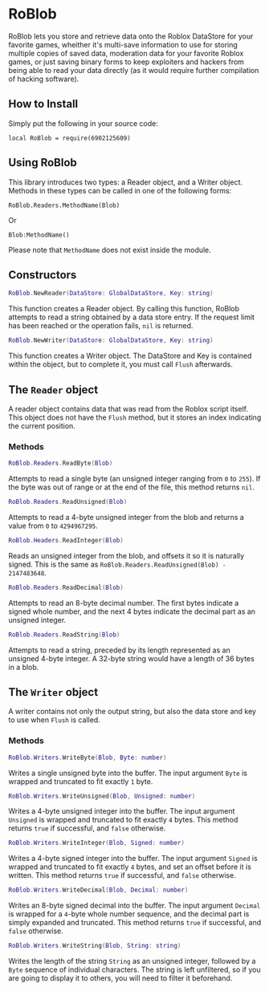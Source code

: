 # RoBlob
RoBlob lets you store and retrieve data onto the Roblox DataStore for your favorite games, wheither it's multi-save information to use for storing multiple copies of saved data, moderation data for your favorite Roblox games, or just saving binary forms to keep exploiters and hackers from being able to read your data directly (as it would require further compilation of hacking software).

## How to Install
Simply put the following in your source code:
```
local RoBlob = require(6902125609)
```

## Using RoBlob
This library introduces two types: a Reader object, and a Writer object. Methods in these types can be called in one of the following forms:
```
RoBlob.Readers.MethodName(Blob)
```
Or
```
Blob:MethodName()
```

Please note that `MethodName` does not exist inside the module.

## Constructors
```lua
RoBlob.NewReader(DataStore: GlobalDataStore, Key: string)
```
This function creates a Reader object. By calling this function, RoBlob attempts to read a string obtained by a data store entry. If the request limit has been reached or the operation fails, `nil` is returned.

```lua
RoBlob.NewWriter(DataStore: GlobalDataStore, Key: string)
```
This function creates a Writer object. The DataStore and Key is contained within the object, but to complete it, you must call `Flush` afterwards.

## The `Reader` object

A reader object contains data that was read from the Roblox script itself. This object does not have the `Flush` method, but it stores an index indicating the current position.

### Methods
```lua
RoBlob.Readers.ReadByte(Blob)
```
Attempts to read a single byte (an unsigned integer ranging from `0` to `255`). If the byte was out of range or at the end of the file, this method returns `nil`.

```lua
RoBlob.Readers.ReadUnsigned(Blob)
```
Attempts to read a 4-byte unsigned integer from the blob and returns a value from `0` to `4294967295`.

```lua
RoBlob.Headers.ReadInteger(Blob)
```
Reads an unsigned integer from the blob, and offsets it so it is naturally signed. This is the same as `RoBlob.Readers.ReadUnsigned(Blob) - 2147483648`.

```lua
RoBlob.Readers.ReadDecimal(Blob)
```
Attempts to read an 8-byte decimal number. The first bytes indicate a signed whole number, and the next 4 bytes indicate the decimal part as an unsigned integer.

```lua
RoBlob.Readers.ReadString(Blob)
```
Attempts to read a string, preceded by its length represented as an unsigned 4-byte integer. A 32-byte string would have a length of 36 bytes in a blob.

## The `Writer` object

A writer contains not only the output string, but also the data store and key to use when `Flush` is called.

### Methods
```lua
RoBlob.Writers.WriteByte(Blob, Byte: number)
```
Writes a single unsigned byte into the buffer. The input argument `Byte` is wrapped and truncated to fit exactly `1` byte.

```lua
RoBlob.Writers.WriteUnsigned(Blob, Unsigned: number)
```
Writes a 4-byte unsigned integer into the buffer. The input argument `Unsigned` is wrapped and truncated to fit exactly `4` bytes.
This method returns `true` if successful, and `false` otherwise.

```lua
RoBlob.Writers.WriteInteger(Blob, Signed: number)
```
Writes a 4-byte signed integer into the buffer. The input argument `Signed` is wrapped and truncated to fit exactly `4` bytes, and set an offset before it is written. This method returns `true` if successful, and `false` otherwise.

```lua
RoBlob.Writers.WriteDecimal(Blob, Decimal: number)
```
Writes an 8-byte signed decimal into the buffer. The input argument `Decimal` is wrapped for a `4`-byte whole number sequence, and the decimal part is simply expanded and truncated. This method returns `true` if successful, and `false` otherwise.

```lua
RoBlob.Writers.WriteString(Blob, String: string)
```
Writes the length of the string `String` as an unsigned integer, followed by a `Byte` sequence of individual characters. The string is left unfiltered, so if you are going to display it to others, you will need to filter it beforehand.


